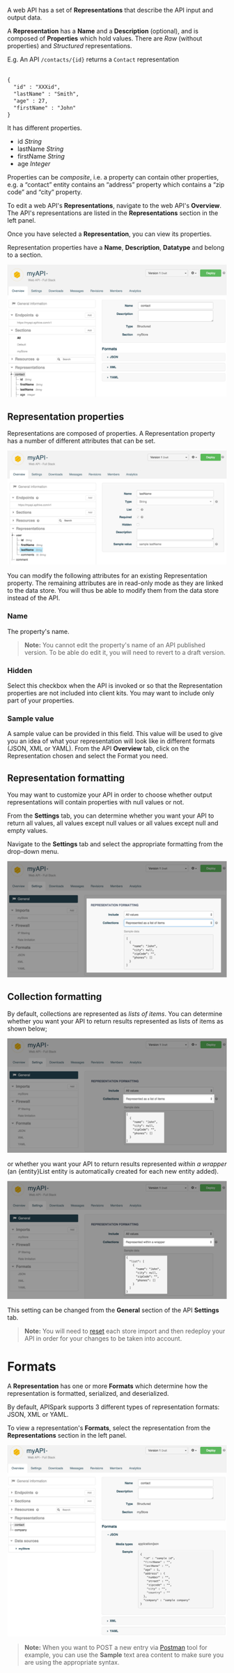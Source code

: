 
A web API has a set of **Representations** that describe the API input and output data.

A **Representation** has a **Name** and a **Description** (optional), and is composed of **Properties** which hold values. There are *Raw* (without properties) and *Structured* representations.

E.g. An API `/contacts/{id}` returns a `Contact` representation

<pre class="language-json"><code class="language-json">
{
  "id" : "XXXid",
  "lastName" : "Smith",
  "age" : 27,
  "firstName" : "John"
}
</code></pre>

It has different properties.

- id *String*  
- lastName *String*  
- firstName *String*  
- age *Integer*

Properties can be *composite*, i.e. a property can contain other properties, e.g. a “contact” entity contains an “address” property which contains a “zip code” and “city” property.

To edit a web API's **Representations**, navigate to the web API's **Overview**. The API's representations are listed in the **Representations** section in the left panel.

Once you have selected a **Representation**, you can view its properties.

Representation properties have a **Name**, **Description**, **Datatype** and  belong to a section.

![Representations](images/representations.jpg "Representations")

## Representation properties

Representations are composed of properties. A Representation property has a number of different attributes that can be set.

![Representation properties](images/representation-properties.jpg "Representation properties")

You can modify the following attributes for an existing Representation property. The remaining attributes are in read-only mode as they are linked to the data store. You will thus be able to modify them from the data store instead of the API.

### Name

The property's name.

>**Note:** You cannot edit the property's name of an API published version. To be able do edit it, you will need to revert to a draft version.

### Hidden

Select this checkbox when the API is invoked or so that the Representation properties are not included into client kits. You may want to include only part of your properties.

### Sample value

A sample value can be provided in this field. This value will be used to give you an idea of what your representation will look like in different formats (JSON, XML or YAML). From the API **Overview** tab, click on the Representation chosen and select the Format you need.


## Representation formatting

You may want to customize your API in order to choose whether output representations will contain properties with null values or not.

From the **Settings** tab, you can determine whether you want your API to return all values, all values except null values or all values except null and empty values.

Navigate to the **Settings** tab and select the appropriate formatting from the drop-down menu.

![Representation formatting](images/representation-formatting.jpg "Representation formatting")

## Collection formatting

By default, collections are represented as *lists of items*.
You can determine whether you want your API to return results represented as lists of items as shown below;

![Collections represented as lists](images/collections-as-lists.jpg "Collections represented as lists")

or whether you want your API to return results represented *within a wrapper* (an {entity}List entity is automatically created for each new entity added).

![Collections within a wrapper](images/collections-within-wrapper.jpg "Collections represented within a wrapper")

This setting can be changed from the **General** section of the API **Settings** tab.

>**Note:** You will need to [reset](/technical-resources/apispark/guide/create/sync-api-store "reset") each store import and then redeploy your API in order for your changes to be taken into account.

# Formats

A **Representation** has one or more **Formats** which determine how the representation is formatted, serialized, and deserialized.

By default, APISpark supports 3 different types of representation formats: JSON, XML or YAML.  

To view a representation's **Formats**, select the representation from the **Representations** section in the left panel.

![Formats](images/formats.jpg "Formats")

>**Note:** When you want to POST a new entry via [Postman](/technical-resources/apispark/guide/create/test "Postman") tool for example, you can use the **Sample** text area content to make sure you are using the appropriate syntax.
